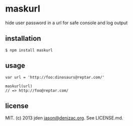 # maskurl
hide user password in a url for safe console and log output

## installation

    $ npm install maskurl

## usage

    var url = 'http://foo:dinosaurs@reptar.com/'

    maskurl(url)
    // => http://foo@reptar.com/

## license

MIT. (c) 2013 jden <jason@denizac.org>. See LICENSE.md.